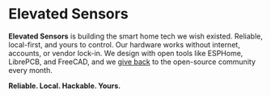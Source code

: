 # Elevated Sensors

**Elevated Sensors** is building the smart home tech we wish existed. Reliable, local-first, and yours to control.
Our hardware works without internet, accounts, or vendor lock-in. We design with open tools like ESPHome, LibrePCB,
and FreeCAD, and we [give back](https://opencollective.com/elevated_sensors) to the open-source community every month.

**Reliable. Local. Hackable. Yours.**
